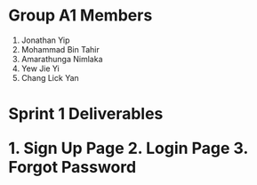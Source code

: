 <h1>Group A1 Members</h1>
<ol>
<li>Jonathan Yip</li>
<li>Mohammad Bin Tahir</li>
<li>Amarathunga Nimlaka</li>
<li>Yew Jie Yi</li>
<li>Chang Lick Yan</li>
</ol>

<h1>Sprint 1 Deliverables</h>
<p>
1. Sign Up Page
2. Login Page
3. Forgot Password
</p>